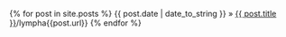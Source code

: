 <script>
document.getElementById("blogsmall").style.backgroundColor="#EFAB00";
document.getElementById("blogtext").style.color="#000000";
document.getElementById("blog").className="menu2active";
</script>

{% for post in site.posts %}
{{ post.date | date_to_string }} &raquo; <a href="/lympha{{post.url}}">{{ post.title }}</a>/lympha{{post.url}}
{% endfor %}

